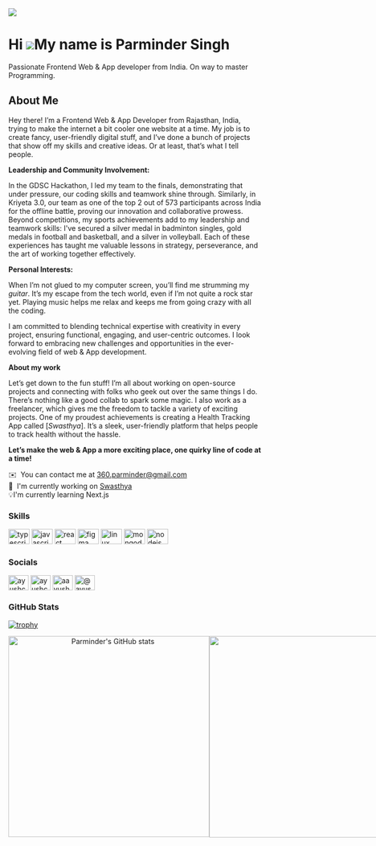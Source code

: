 
<img src="https://github.com/user-attachments/assets/007114f5-68fe-426a-addb-3e54e442ffb9" />

Hi ![](https://user-images.githubusercontent.com/18350557/176309783-0785949b-9127-417c-8b55-ab5a4333674e.gif)My name is Parminder Singh
===================================================================================================================================

Passionate Frontend Web & App developer from India. On way to master Programming.

## About Me
Hey there! I’m a Frontend Web & App Developer from Rajasthan, India, trying to make the internet a bit cooler one website at a time. My job is to create fancy, user-friendly digital stuff, and I’ve done a bunch of projects that show off my skills and creative ideas. Or at least, that’s what I tell people.

**Leadership and Community Involvement:**

In the GDSC Hackathon, I led my team to the finals, demonstrating that under pressure, our coding skills and teamwork shine through. Similarly, in Kriyeta 3.0, our team as one of the top 2 out of 573 participants across India for the offline battle, proving our innovation and collaborative prowess. Beyond competitions, my sports achievements add to my leadership and teamwork skills: I've secured a silver medal in badminton singles, gold medals in football and basketball, and a silver in volleyball. Each of these experiences has taught me valuable lessons in strategy, perseverance, and the art of working together effectively.

**Personal Interests:**

When I’m not glued to my computer screen, you’ll find me strumming my _guitar_. It’s my escape from the tech world, even if I’m not quite a rock star yet. Playing music helps me relax and keeps me from going crazy with all the coding.

I am committed to blending technical expertise with creativity in every project, ensuring functional, engaging, and user-centric outcomes. I look forward to embracing new challenges and opportunities in the ever-evolving field of web & App development.

**About my work**

Let’s get down to the fun stuff! I’m all about working on open-source projects and connecting with folks who geek out over the same things I do. There’s nothing like a good collab to spark some magic. I also work as a freelancer, which gives me the freedom to tackle a variety of exciting projects. One of my proudest achievements is creating a Health Tracking App called [_Swasthya_]. It’s a sleek, user-friendly platform that helps people to track health without the hassle.

**Let’s make the web & App a more exciting place, one quirky line of code at a time!**

 ✉️  You can contact me at [360.parminder@gmail.com](mailto:360.parminder@gmail.com)
 <br />
 🚀  I'm currently working on [Swasthya](https://github.com/360Parminder/Swasthya)
 <br />
 💡I'm currently learning Next.js
<br>

### Skills

<div align="left">
  <img src="https://cdn.jsdelivr.net/gh/devicons/devicon/icons/typescript/typescript-plain.svg" height="30" width="42" alt="typescript logo"  />
  <img src="https://cdn.jsdelivr.net/gh/devicons/devicon/icons/javascript/javascript-original.svg" height="30" width="42" alt="javascript logo"  />
  <img src="https://cdn.jsdelivr.net/gh/devicons/devicon/icons/react/react-original.svg" height="30" width="42" alt="react logo"  />
  <img src="https://cdn.jsdelivr.net/gh/devicons/devicon/icons/figma/figma-original.svg" height="30" width="42" alt="figma logo"  />
  <img src="https://cdn.jsdelivr.net/gh/devicons/devicon/icons/linux/linux-original.svg" height="30" width="42" alt="linux logo"  />
  <img src="https://cdn.jsdelivr.net/gh/devicons/devicon/icons/mongodb/mongodb-original.svg" height="30" width="42" alt="mongodb logo"  />
  <img src="https://cdn.jsdelivr.net/gh/devicons/devicon/icons/nodejs/nodejs-original.svg" height="30" width="42" alt="nodejs logo"  />
</div>

### Socials

<p align="left"> <a href="https://x.com/360parminder" target="_blank"><img align="center" src="https://raw.githubusercontent.com/rahuldkjain/github-profile-readme-generator/master/src/images/icons/Social/twitter.svg" alt="ayushchugh2006" height="30" width="40" /></a>
<a href="https://www.linkedin.com/in/parminder-singh-storm/" target="_blank"><img align="center" src="https://raw.githubusercontent.com/rahuldkjain/github-profile-readme-generator/master/src/images/icons/Social/linked-in-alt.svg" alt="ayushchugh2006" height="30" width="40" /></a>
<a href="https://www.instagram.com/360_parminder/" target="_blank"><img align="center" src="https://raw.githubusercontent.com/rahuldkjain/github-profile-readme-generator/master/src/images/icons/Social/instagram.svg" alt="aayushchugh_" height="30" width="40" /></a>
<a href="https://medium.com/@360Parminder" target="_blank"><img align="center" src="https://raw.githubusercontent.com/rahuldkjain/github-profile-readme-generator/master/src/images/icons/Social/medium.svg" alt="@ayushchugh2006" height="30" width="40" /></a></p>

### GitHub Stats

[![trophy](https://github-profile-trophy.vercel.app/?username=360Parminder)](https://github.com/ryo-ma/github-profile-trophy)

<div align="center">
  <div style="display: flex;">
    <img width="400" src="https://github-readme-stats.vercel.app/api?username=360Parminder&count_private=true&show_icons=true" alt="Parminder's GitHub stats" />
    
  <img width="401" src="https://streak-stats.demolab.com/?user=360Parminder&ring=5094F0&fire=5094F0&currStreakLabel=5094F0" />
  </div>
</div>